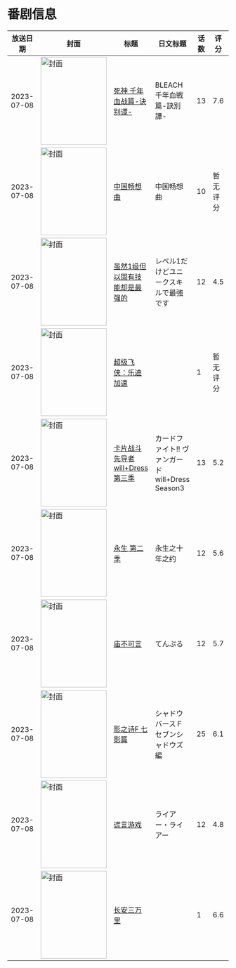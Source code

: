 # 番剧信息

|放送日期|封面|标题|日文标题|话数|评分|评分人数|
|---|---|---|---|---|---|---|
|2023-07-08|<img src="https://lain.bgm.tv/pic/cover/c/6d/31/412916_20nTM.jpg" alt="封面" style="width:150px;height:200px;object-fit:cover;">|[死神 千年血战篇-诀别谭-](https://bangumi.tv/subject/412916)|BLEACH 千年血戦篇-訣別譚-|13|7.6|2461人评分|
|2023-07-08|<img src="https://lain.bgm.tv/pic/cover/c/b4/a8/444771_9Ce5T.jpg" alt="封面" style="width:150px;height:200px;object-fit:cover;">|[中国畅想曲](https://bangumi.tv/subject/444771)|中国畅想曲|10|暂无评分|少于10人评分|
|2023-07-08|<img src="https://lain.bgm.tv/pic/cover/c/2a/e5/380582_1Yufm.jpg" alt="封面" style="width:150px;height:200px;object-fit:cover;">|[虽然1级但以固有技能却是最强的](https://bangumi.tv/subject/380582)|レベル1だけどユニークスキルで最強です|12|4.5|822人评分|
|2023-07-08|<img src="https://lain.bgm.tv/pic/cover/c/7c/ce/434951_GR3B1.jpg" alt="封面" style="width:150px;height:200px;object-fit:cover;">|[超级飞侠：乐迪加速](https://bangumi.tv/subject/434951)||1|暂无评分|少于10人评分|
|2023-07-08|<img src="https://lain.bgm.tv/pic/cover/c/63/d6/402835_1cFTJ.jpg" alt="封面" style="width:150px;height:200px;object-fit:cover;">|[卡片战斗先导者 will+Dress 第三季](https://bangumi.tv/subject/402835)|カードファイト!! ヴァンガード will+Dress Season3|13|5.2|25人评分|
|2023-07-08|<img src="https://lain.bgm.tv/pic/cover/c/05/b2/405213_CoX2Z.jpg" alt="封面" style="width:150px;height:200px;object-fit:cover;">|[永生 第二季](https://bangumi.tv/subject/405213)|永生之十年之约|12|5.6|74人评分|
|2023-07-08|<img src="https://lain.bgm.tv/pic/cover/c/3e/ab/416019_aZaOE.jpg" alt="封面" style="width:150px;height:200px;object-fit:cover;">|[庙不可言](https://bangumi.tv/subject/416019)|てんぷる|12|5.7|1580人评分|
|2023-07-08|<img src="https://lain.bgm.tv/pic/cover/c/3a/cd/425969_9RFuc.jpg" alt="封面" style="width:150px;height:200px;object-fit:cover;">|[影之诗F 七影篇](https://bangumi.tv/subject/425969)|シャドウバースＦ セブンシャドウズ編|25|6.1|165人评分|
|2023-07-08|<img src="https://lain.bgm.tv/pic/cover/c/68/ea/333979_lG5Gt.jpg" alt="封面" style="width:150px;height:200px;object-fit:cover;">|[谎言游戏](https://bangumi.tv/subject/333979)|ライアー・ライアー|12|4.8|1297人评分|
|2023-07-08|<img src="https://lain.bgm.tv/pic/cover/c/2e/df/397534_kMDKF.jpg" alt="封面" style="width:150px;height:200px;object-fit:cover;">|[长安三万里](https://bangumi.tv/subject/397534)||1|6.6|1024人评分|
